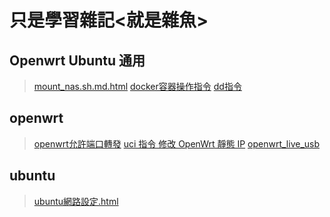 # 只是學習雜記<就是雜魚>
## Openwrt Ubuntu 通用
> [mount_nas.sh.md.html](https://deltawen2.github.io/just_Learning_notes/mount_nas.sh.md.html)
> [docker容器操作指令](https://deltawen2.github.io/just_Learning_notes/docker容器操作指令.html)
> [dd指令](https://deltawen2.github.io/just_Learning_notes/dd指令.html)



## openwrt
> [openwrt允許端口轉發](https://deltawen2.github.io/just_Learning_notes/openwrt允許端口轉發.html)
> [uci 指令 修改 OpenWrt 靜態 IP](https://deltawen2.github.io/just_Learning_notes/openwrt_uci%E6%8C%87%E4%BB%A4%E8%A7%A3%E6%9E%90.html)
> [openwrt_live_usb](https://deltawen2.github.io/just_Learning_notes/openwrt_live_usb.html)



## ubuntu
> [ubuntu網路設定.html](https://deltawen2.github.io/just_Learning_notes/ubuntu網路設定.html)

